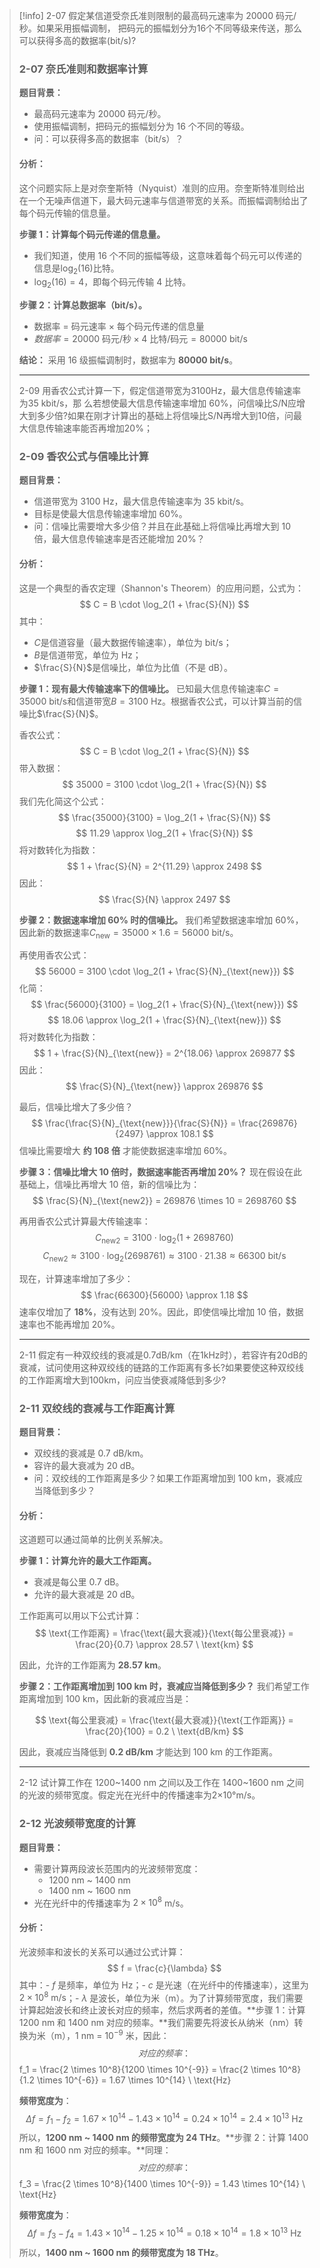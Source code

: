 >[!info]
> 2-07 假定某信道受奈氏准则限制的最高码元速率为 20000 码元/秒。如果采用振幅调制，
> 把码元的振幅划分为16个不同等级来传送，那么可以获得多高的数据率(bit/s)?
> 
> ### 2-07 奈氏准则和数据率计算
> 
> **题目背景：**
> - 最高码元速率为 20000 码元/秒。
> - 使用振幅调制，把码元的振幅划分为 16 个不同的等级。
> - 问：可以获得多高的数据率（bit/s）？
> 
> #### 分析：
> 这个问题实际上是对奈奎斯特（Nyquist）准则的应用。奈奎斯特准则给出在一个无噪声信道下，最大码元速率与信道带宽的关系。而振幅调制给出了每个码元传输的信息量。
> 
> **步骤 1：计算每个码元传递的信息量。**
> - 我们知道，使用 16 个不同的振幅等级，这意味着每个码元可以传递的信息是$\log_2(16)$比特。
> - $\log_2(16) = 4$，即每个码元传输 4 比特。
> 
> **步骤 2：计算总数据率（bit/s）。**
> - 数据率 = 码元速率 × 每个码元传递的信息量
> - $数据率 = 20000 \ \text{码元/秒} \times 4 \ \text{比特/码元} = 80000 \ \text{bit/s}$
> 
> **结论：**
> 采用 16 级振幅调制时，数据率为 **80000 bit/s**。
> 
> 
> ---
> 
> 2-09 用香农公式计算一下，假定信道带宽为3100Hz，最大信息传输速率为35 kbit/s，那
> 么若想使最大信息传输速率增加 60%，问信噪比S/N应增大到多少倍?如果在刚才计算出的基础上将信噪比S/N再增大到10倍，问最大信息传输速率能否再增加20%；
> 
> ### 2-09 香农公式与信噪比计算
> 
> **题目背景：**
> - 信道带宽为 3100 Hz，最大信息传输速率为 35 kbit/s。
> - 目标是使最大信息传输速率增加 60%。
> - 问：信噪比需要增大多少倍？并且在此基础上将信噪比再增大到 10 倍，最大信息传输速率是否还能增加 20%？
> 
> #### 分析：
> 这是一个典型的香农定理（Shannon's Theorem）的应用问题，公式为：
> $$
C = B \cdot \log_2(1 + \frac{S}{N}) $$
> 其中：
> - $C$是信道容量（最大数据传输速率），单位为 bit/s；
> - $B$是信道带宽，单位为 Hz；
> - $\frac{S}{N}$是信噪比，单位为比值（不是 dB）。
> 
> **步骤 1：现有最大传输速率下的信噪比。**
> 已知最大信息传输速率$C = 35000 \ \text{bit/s}$和信道带宽$B = 3100 \ \text{Hz}$。根据香农公式，可以计算当前的信噪比$\frac{S}{N}$。
> 
> 香农公式：
> $$
C = B \cdot \log_2(1 + \frac{S}{N}) $$
> 带入数据：
> $$
35000 = 3100 \cdot \log_2(1 + \frac{S}{N}) $$
> 我们先化简这个公式：
> $$
\frac{35000}{3100} = \log_2(1 + \frac{S}{N}) $$
> $$
11.29 \approx \log_2(1 + \frac{S}{N}) $$
> 将对数转化为指数：
> $$
1 + \frac{S}{N} = 2^{11.29} \approx 2498 $$
> 因此：
> $$
\frac{S}{N} \approx 2497 $$
> 
> **步骤 2：数据速率增加 60% 时的信噪比。**
> 我们希望数据速率增加 60%，因此新的数据速率$C_{\text{new}} = 35000 \times 1.6 = 56000 \ \text{bit/s}$。
> 
> 再使用香农公式：
> $$
56000 = 3100 \cdot \log_2(1 + \frac{S}{N}_{\text{new}}) $$
> 化简：
> $$
\frac{56000}{3100} = \log_2(1 + \frac{S}{N}_{\text{new}}) $$
> $$
18.06 \approx \log_2(1 + \frac{S}{N}_{\text{new}}) $$
> 将对数转化为指数：
> $$
1 + \frac{S}{N}_{\text{new}} = 2^{18.06} \approx 269877 $$
> 因此：
> $$
\frac{S}{N}_{\text{new}} \approx 269876 $$
> 
> 最后，信噪比增大了多少倍？
> $$
\frac{\frac{S}{N}_{\text{new}}}{\frac{S}{N}} = \frac{269876}{2497} \approx 108.1 $$
> 信噪比需要增大 **约 108 倍** 才能使数据速率增加 60%。
> 
> **步骤 3：信噪比增大 10 倍时，数据速率能否再增加 20%？**
> 现在假设在此基础上，信噪比再增大 10 倍，新的信噪比为：
> $$
\frac{S}{N}_{\text{new2}} = 269876 \times 10 = 2698760 $$
> 
> 再用香农公式计算最大传输速率：
> $$
C_{\text{new2}} = 3100 \cdot \log_2(1 + 2698760) $$
> $$
C_{\text{new2}} \approx 3100 \cdot \log_2(2698761) \approx 3100 \cdot 21.38 \approx 66300 \ \text{bit/s} $$
> 
> 现在，计算速率增加了多少：
> $$
\frac{66300}{56000} \approx 1.18 $$
> 速率仅增加了 **18%**，没有达到 20%。因此，即使信噪比增加 10 倍，数据速率也不能再增加 20%。
> 
> 
> ---
> 
> 2-11 假定有一种双绞线的衰减是0.7dB/km（在1kHz时），若容许有20dB的衰减，试问使用这种双绞线的链路的工作距离有多长?如果要使这种双绞线的工作距离增大到100km，问应当使衰减降低到多少?
> 
> ### 2-11 双绞线的衰减与工作距离计算
> 
> **题目背景：**
> - 双绞线的衰减是 0.7 dB/km。
> - 容许的最大衰减为 20 dB。
> - 问：双绞线的工作距离是多少？如果工作距离增加到 100 km，衰减应当降低到多少？
> 
> #### 分析：
> 这道题可以通过简单的比例关系解决。
> 
> **步骤 1：计算允许的最大工作距离。**
> - 衰减是每公里 0.7 dB。
> - 允许的最大衰减是 20 dB。
> 
> 工作距离可以用以下公式计算：
> $$
\text{工作距离} = \frac{\text{最大衰减}}{\text{每公里衰减}} = \frac{20}{0.7} \approx 28.57 \ \text{km} $$
> 
> 因此，允许的工作距离为 **28.57 km**。
> 
> **步骤 2：工作距离增加到 100 km 时，衰减应当降低到多少？**
> 我们希望工作距离增加到 100 km，因此新的衰减应当是：
> 
> $$
\text{每公里衰减} = \frac{\text{最大衰减}}{\text{工作距离}} = \frac{20}{100} = 0.2 \ \text{dB/km} $$
> 
> 因此，衰减应当降低到 **0.2 dB/km** 才能达到 100 km 的工作距离。
> 
> ---
> 
> 2-12 试计算工作在 1200~1400 nm 之间以及工作在 1400~1600 nm 之间的光波的频带宽度。假定光在光纤中的传播速率为2×10°m/s。
> 
> ### 2-12 光波频带宽度的计算
> 
> **题目背景：**
> - 需要计算两段波长范围内的光波频带宽度：
>   - 1200 nm ~ 1400 nm
>   - 1400 nm ~ 1600 nm
> - 光在光纤中的传播速率为 $2 \times 10^8$ m/s。
> 
> #### 分析：
> 光波频率和波长的关系可以通过公式计算：
> $$ f = \frac{c}{\lambda} $$
其中：- $f$ 是频率，单位为 Hz；- $c$ 是光速（在光纤中的传播速率），这里为 $2 \times 10^8 \ \text{m/s}$；- $\lambda$ 是波长，单位为米（m）。为了计算频带宽度，我们需要计算起始波长和终止波长对应的频率，然后求两者的差值。**步骤 1：计算 1200 nm 和 1400 nm 对应的频率。**我们需要先将波长从纳米（nm）转换为米（m），1 nm = $10^{-9}$ 米，因此： $$
> 对应的频率：
> $$ f_1 = \frac{2 \times 10^8}{1200 \times 10^{-9}} = \frac{2 \times 10^8}{1.2 \times 10^{-6}} = 1.67 \times 10^{14} \ \text{Hz} $$
 $$
> 
> **频带宽度为**：
> $$ \Delta f = f_1 - f_2 = 1.67 \times 10^{14} - 1.43 \times 10^{14} = 0.24 \times 10^{14} = 2.4 \times 10^{13} \ \text{Hz} $$
所以，**1200 nm ~ 1400 nm 的频带宽度为 24 THz**。**步骤 2：计算 1400 nm 和 1600 nm 对应的频率。**同理： 
$$对应的频率： 
$$ f_3 = \frac{2 \times 10^8}{1400 \times 10^{-9}} = 1.43 \times 10^{14} \ \text{Hz} $$ $$
> 
> **频带宽度为**：
> $$ \Delta f = f_3 - f_4 = 1.43 \times 10^{14} - 1.25 \times 10^{14} = 0.18 \times 10^{14} = 1.8 \times 10^{13} \ \text{Hz} $$
>所以，**1400 nm ~ 1600 nm 的频带宽度为 18 THz**。

